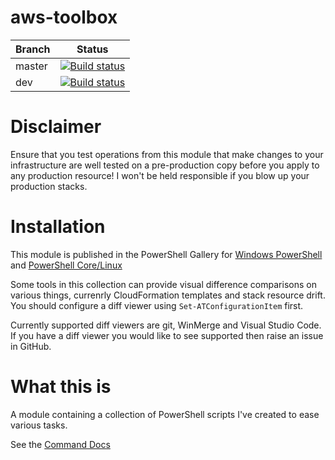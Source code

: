 # aws-toolbox

|Branch|Status|
|------|------|
|master|[![Build status](https://ci.appveyor.com/api/projects/status/t6p8w8pfvy2emlr9/branch/master?svg=true)](https://ci.appveyor.com/project/fireflycons/aws-toolbox/branch/master)|
|dev|[![Build status](https://ci.appveyor.com/api/projects/status/t6p8w8pfvy2emlr9/branch/dev?svg=true)](https://ci.appveyor.com/project/fireflycons/aws-toolbox/branch/dev)|

# Disclaimer

Ensure that you test operations from this module that make changes to your infrastructure are
well tested on a pre-production copy before you apply to any production resource!
I won't be held responsible if you blow up your production stacks.

# Installation

This module is published in the PowerShell Gallery for [Windows PowerShell](https://www.powershellgallery.com/packages?q=aws-toolbox) and [PowerShell Core/Linux](https://www.powershellgallery.com/packages?q=aws-toolbox.netcore)

Some tools in this collection can provide visual difference comparisons on various things, currenrly CloudFormation templates
and stack resource drift. You should configure a diff viewer using `Set-ATConfigurationItem` first.

Currently supported diff viewers are git, WinMerge and Visual Studio Code. If you have a diff viewer you would like to see supported
then raise an issue in GitHub.

# What this is
A module containing a collection of PowerShell scripts I've created to ease various tasks.

See the [Command Docs](https://github.com/fireflycons/aws-toolbox/tree/master/docs/en-US/aws-toolbox.md)
